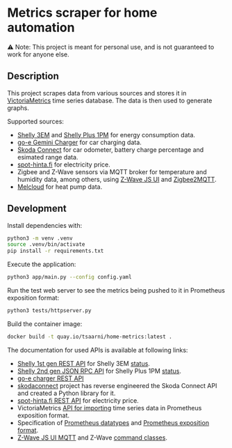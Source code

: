 # Metrics scraper for home automation

⚠️ Note: This project is meant for personal use, and is not guaranteed to work for anyone else.

## Description

This project scrapes data from various sources and stores it in [VictoriaMetrics](https://victoriametrics.com/) time series database.
The data is then used to generate graphs.

Supported sources:

- [Shelly 3EM](https://kb.shelly.cloud/knowledge-base/shelly-3em) and [Shelly Plus 1PM](https://kb.shelly.cloud/knowledge-base/shelly-plus-1pm) for energy consumption data.
- [go-e Gemini Charger](https://go-e.com/en/products/go-e-charger-gemini) for car charging data.
- [Skoda Connect](https://www.skoda-connect.com/) for car odometer, battery charge percentage and esimated range data.
- [spot-hinta.fi](https://spot-hinta.fi/) for electricity price.
- Zigbee and Z-Wave sensors via MQTT broker for temperature and humidity data, among others, using [Z-Wave JS UI](https://github.com/zwave-js/zwave-js-ui) and [Zigbee2MQTT](https://github.com/Koenkk/zigbee2mqtt).
- [Melcloud](https://www.melcloud.com/) for heat pump data.

## Development

Install dependencies with:

```bash
python3 -m venv .venv
source .venv/bin/activate
pip install -r requirements.txt
```

Execute the application:

```bash
python3 app/main.py --config config.yaml
```

Run the test web server to see the metrics being pushed to it in Prometheus exposition format:

```bash
python3 tests/httpserver.py
```

Build the container image:

```bash
docker build -t quay.io/tsaarni/home-metrics:latest .
```

The documentation for used APIs is available at following links:

- [Shelly 1st gen REST API](https://shelly-api-docs.shelly.cloud/gen1/#shelly-family-overview) for Shelly 3EM [status](https://shelly-api-docs.shelly.cloud/gen1/#shelly-3em-status).
- [Shelly 2nd gen JSON RPC API](https://shelly-api-docs.shelly.cloud/gen2/) for Shelly Plus 1PM [status](https://shelly-api-docs.shelly.cloud/gen2/ComponentsAndServices/Switch#status).
- [go-e charger REST API](https://github.com/goecharger/go-eCharger-API-v2/blob/main/introduction-en.md)
- [skodaconnect](https://github.com/skodaconnect/skodaconnect) project has reverse engineered the Skoda Connect API and created a Python library for it.
- [spot-hinta.fi REST API](https://spot-hinta.fi/) for electricity price.
- VictoriaMetrics [API for importing](https://docs.victoriametrics.com/url-examples.html#apiv1importprometheus) time series data in Prometheus exposition format.
- Specification of [Prometheus datatypes](https://github.com/prometheus/docs/blob/main/content/docs/concepts/metric_types.md) and [Prometheus exposition format](https://github.com/prometheus/docs/blob/main/content/docs/instrumenting/exposition_formats.md).
- [Z-Wave JS UI MQTT](https://zwave-js.github.io/zwave-js-ui/#/guide/mqtt) and Z-Wave [command classes](https://z-wave.me/manual/z-way/Command_Class_Reference.html#).
